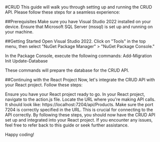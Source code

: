 #CRUD
This guide will walk you through setting up and running the CRUD API. Please follow these steps for a seamless experience:

##Prerequisites
Make sure you have Visual Studio 2022 installed on your device.
Ensure that Microsoft SQL Server (mssql) is set up and running on your machine.

##Getting Started
Open Visual Studio 2022.
Click on "Tools" in the top menu, then select "NuGet Package Manager" > "NuGet Package Console."

In the Package Console, execute the following commands:
Add-Migration Init
Update-Database

These commands will prepare the database for the CRUD API.

##Continuing with the React Project
Now, let's integrate the CRUD API with your React project. Follow these steps:

Ensure you have your React project ready to go.
In your React project, navigate to the action.js file.
Locate the URL where you're making API calls. It should look like: https://localhost:7204/api/Products.
Make sure the port 7204 is correctly specified in the URL. This is crucial for connecting to the API correctly.
By following these steps, you should now have the CRUD API set up and integrated into your React project. If you encounter any issues, feel free to refer back to this guide or seek further assistance.

Happy coding! 